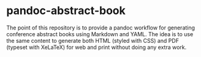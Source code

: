 
# pandoc-abstract-book

The point of this repository is to provide a pandoc workflow for generating conference abstract books using Markdown and YAML. The idea is to use the same content to generate both HTML (styled with CSS) and PDF (typeset with XeLaTeX) for web and print without doing any extra work.

